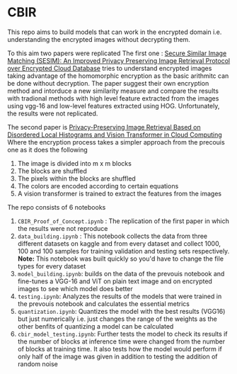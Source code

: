 # CBIR
This repo aims to build models that can work in the encrypted domain i.e. understanding the encrypted images without decrypting them.

To this aim two papers were replicated 
The first one : [Secure Similar Image Matching (SESIM): An Improved Privacy Preserving Image Retrieval Protocol over Encrypted Cloud Database](https://ieeexplore.ieee.org/document/9522057) tries to understand encrypted images taking advantage of the homomorphic encryption as the basic arithmitc can be done without decryption. The paper suggest their own encryption method and intorduce a new similarity measure and compare the results with tradional methods with high level feature extracted from the images using vgg-16 and low-level features extracted using HOG. Unfortunately, the results were not replicated.

The second paper is [Privacy-Preserving Image Retrieval Based on Disordered Local Histograms and Vision Transformer in Cloud Computing](https://www.researchgate.net/publication/374101009_Privacy-Preserving_Image_Retrieval_Based_on_Disordered_Local_Histograms_and_Vision_Transformer_in_Cloud_Computing) Where the encryption process takes a simpler approach from the precouis one as it does the following 
1. The image is divided into m x m blocks
2. The blocks are shuffled
3. The pixels within the blocks are shuffled
4. The colors are encoded according to certain equations
5. A vision transformer is trained to extract the features from the images 


The repo consists of 6 notebooks 

1. `CBIR_Proof_of_Concept.ipynb` : The replication of the first paper in which the results were not reproduce 
2. `data_building.ipynb` : This notebook collects the data from three different datasets on kaggle and from every dataset and collect 1000, 100 and 100 samples for training validation and testing sets respectively. **Note:** This notebook was built quickly so you'd have to change the file types for every dataset
3. `model_building.ipynb`: builds on the data of the prevouis notebook and fine-tunes a VGG-16 and ViT on plain text image and on encrypted images to see which model does better
4. `testing.ipynb`: Analyzes the results of the models that were trained in the prevouis notebook and calculates the essential metrics
5. `quantization.ipynb`: Quantizes the model with the best results (VGG16) but just numerically i.e. just changes the range of the weights as the other benfits of quantizing a model can be calculated
6. `cbir_model_testing.ipynb`: Further tests the model to check its results if the number of blocks at inference time were changed from the number of blocks at training time. It also tests how the model would perform if only half of the image was given in addition to testing the addition of random noise
